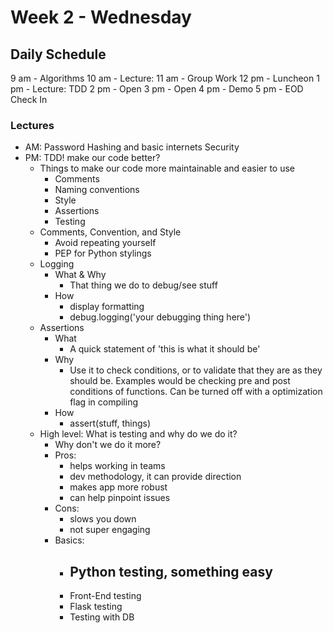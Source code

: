 # Week 2 - Wednesday

## Daily Schedule
9  am - Algorithms
10 am - Lecture: 
11 am - Group Work
12 pm - Luncheon
1  pm - Lecture: TDD
2  pm - Open
3  pm - Open
4  pm - Demo
5  pm - EOD Check In

### Lectures
- AM: Password Hashing and basic internets Security
- PM: TDD! make our code better?
    - Things to make our code more maintainable and easier to use
        - Comments
        - Naming conventions
        - Style
        - Assertions
        - Testing
    - Comments, Convention, and Style
        - Avoid repeating yourself
        - PEP  for Python stylings
    - Logging
        - What & Why
            - That thing we do to debug/see stuff 
        - How
            - display formatting
            - debug.logging('your debugging thing here')
    - Assertions
        - What
            - A quick statement of 'this is what it should be'
        - Why
            - Use it to check conditions, or to validate that they are as they should be. Examples would be checking pre and post conditions of functions. Can be turned off with a optimization flag in compiling
        - How
            - assert(stuff, things)
    - High level: What is testing and why do we do it?
        - Why don't we do it more?
        - Pros:
            - helps working in teams
            - dev methodology, it can provide direction
            - makes app more robust
            - can help pinpoint issues
        - Cons:
            - slows you down
            - not super engaging
        - Basics:
            - Python testing, something easy
                - 
            - Front-End testing
            - Flask testing
            - Testing with DB